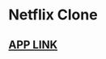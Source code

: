 <h1>Netflix Clone</h1>
<h2><a href="https://unruffled-brattain-5cd9ce.netlify.app/">APP LINK</a></h2>
